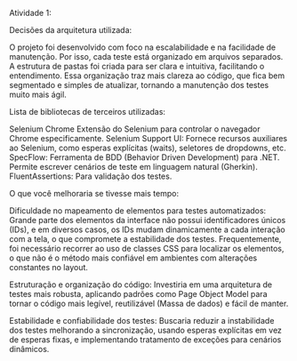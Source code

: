 Atividade 1:

Decisões da arquitetura utilizada:

O projeto foi desenvolvido com foco na escalabilidade e na facilidade de manutenção. Por isso, cada teste está organizado em arquivos separados. A estrutura de pastas foi criada para ser clara e intuitiva, facilitando o entendimento. Essa organização traz mais clareza ao código, que fica bem segmentado e simples de atualizar, tornando a manutenção dos testes muito mais ágil.


Lista de bibliotecas de terceiros utilizadas:

Selenium Chrome Extensão do Selenium para controlar o navegador Chrome especificamente.
Selenium Support UI: Fornece recursos auxiliares ao Selenium, como esperas explícitas (waits), seletores de dropdowns, etc.
SpecFlow: Ferramenta de BDD (Behavior Driven Development) para .NET. Permite escrever cenários de teste em linguagem natural (Gherkin).
FluentAssertions: Para validação dos testes.


O que você melhoraria se tivesse mais tempo:

Dificuldade no mapeamento de elementos para testes automatizados: Grande parte dos elementos da interface não possui identificadores únicos (IDs), e em diversos casos, os IDs mudam dinamicamente a cada interação com a tela, o que compromete a estabilidade dos testes. Frequentemente, foi necessário recorrer ao uso de classes CSS para localizar os elementos, o que não é o método mais confiável em ambientes com alterações constantes no layout.

Estruturação e organização do código: Investiria em uma arquitetura de testes mais robusta, aplicando padrões como Page Object Model para tornar o código mais legível, reutilizável (Massa de dados) e fácil de manter.

Estabilidade e confiabilidade dos testes: Buscaria reduzir a instabilidade dos testes melhorando a sincronização, usando esperas explícitas em vez de esperas fixas, e implementando tratamento de exceções para cenários dinâmicos.

